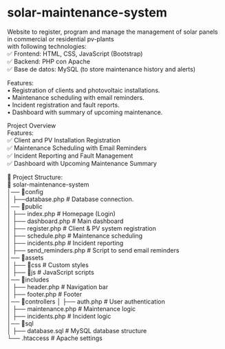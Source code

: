 # solar-maintenance-system
Website to register, program and manage the management of solar panels in commercial or residential pv-plants  
with following technologies:   
✅ Frontend: HTML, CSS, JavaScript (Bootstrap)   
✅ Backend: PHP con Apache   
✅ Base de datos: MySQL (to store maintenance history and alerts)   

Features:   
•	Registration of clients and photovoltaic installations.   
•	Maintenance scheduling with email reminders.   
•	Incident registration and fault reports.   
•	Dashboard with summary of upcoming maintenance.  

Project Overview  
Features:  
✅ Client and PV Installation Registration  
✅ Maintenance Scheduling with Email Reminders  
✅ Incident Reporting and Fault Management  
✅ Dashboard with Upcoming Maintenance Summary  

📂 Project Structure:  
📂 solar-maintenance-system  
│── 📂config  
│   ├──database.php          # Database connection.  
│── 📂public  
│   ├── index.php             # Homepage (Login)  
│   ├── dashboard.php         # Main dashboard  
│   ├── register.php          # Client & PV system registration  
│   ├── schedule.php          # Maintenance scheduling  
│   ├── incidents.php         # Incident reporting  
│   ├── send_reminders.php    # Script to send email reminders  
│── 📂assets  
│   ├── 📂css                  # Custom styles  
│   ├── 📂js                   # JavaScript scripts  
│── 📂includes  
│   ├── header.php            # Navigation bar  
│   ├── footer.php            # Footer  
│── 📂controllers
│   ├── auth.php              # User authentication  
│   ├── maintenance.php       # Maintenance logic  
│   ├── incidents.php         # Incident logic  
│── 📂sql  
│   ├── database.sql          # MySQL database structure  
└── .htaccess                 # Apache settings  



